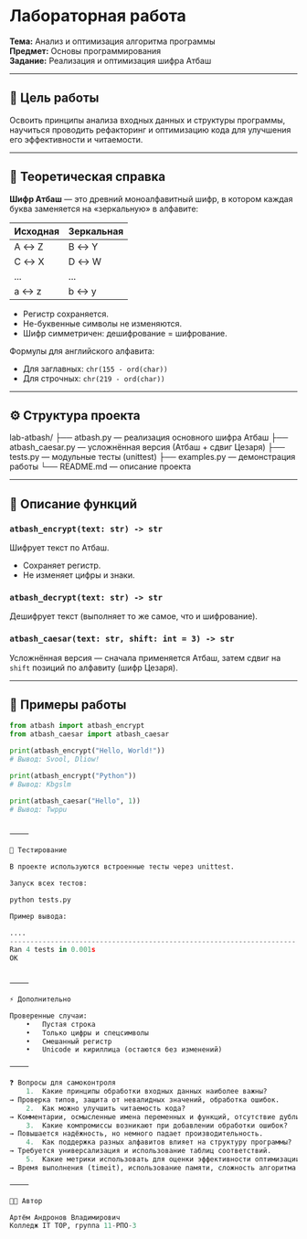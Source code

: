 # Лабораторная работа 
**Тема:** Анализ и оптимизация алгоритма программы  
**Предмет:** Основы программирования  
**Задание:** Реализация и оптимизация шифра Атбаш  

---

## 🎯 Цель работы
Освоить принципы анализа входных данных и структуры программы, научиться проводить рефакторинг и оптимизацию кода для улучшения его эффективности и читаемости.

---

## 📘 Теоретическая справка

**Шифр Атбаш** — это древний моноалфавитный шифр, в котором каждая буква заменяется на «зеркальную» в алфавите:

| Исходная | Зеркальная |
|-----------|-------------|
| A ↔ Z | B ↔ Y |
| C ↔ X | D ↔ W |
| ... | ... |
| a ↔ z | b ↔ y |

- Регистр сохраняется.  
- Не-буквенные символы не изменяются.  
- Шифр симметричен: дешифрование = шифрование.  

Формулы для английского алфавита:
- Для заглавных: `chr(155 - ord(char))`
- Для строчных: `chr(219 - ord(char))`

---

## ⚙️ Структура проекта

lab-atbash/
├── atbash.py          — реализация основного шифра Атбаш
├── atbash_caesar.py   — усложнённая версия (Атбаш + сдвиг Цезаря)
├── tests.py           — модульные тесты (unittest)
├── examples.py        — демонстрация работы
└── README.md          — описание проекта

---

## 🧩 Описание функций

### `atbash_encrypt(text: str) -> str`
Шифрует текст по Атбаш.  
- Сохраняет регистр.  
- Не изменяет цифры и знаки.  

### `atbash_decrypt(text: str) -> str`
Дешифрует текст (выполняет то же самое, что и шифрование).

### `atbash_caesar(text: str, shift: int = 3) -> str`
Усложнённая версия — сначала применяется Атбаш, затем сдвиг на `shift` позиций по алфавиту (шифр Цезаря).

---

## 🧠 Примеры работы

```python
from atbash import atbash_encrypt
from atbash_caesar import atbash_caesar

print(atbash_encrypt("Hello, World!"))
# Вывод: Svool, Dliow!

print(atbash_encrypt("Python"))
# Вывод: Kbgslm

print(atbash_caesar("Hello", 1))
# Вывод: Twppu


⸻

🧪 Тестирование

В проекте используются встроенные тесты через unittest.

Запуск всех тестов:

python tests.py

Пример вывода:

....
----------------------------------------------------------------------
Ran 4 tests in 0.001s
OK


⸻

⚡ Дополнительно

Проверенные случаи:
	•	Пустая строка
	•	Только цифры и спецсимволы
	•	Смешанный регистр
	•	Unicode и кириллица (остаются без изменений)

⸻

❓ Вопросы для самоконтроля
	1.	Какие принципы обработки входных данных наиболее важны?
→ Проверка типов, защита от невалидных значений, обработка ошибок.
	2.	Как можно улучшить читаемость кода?
→ Комментарии, осмысленные имена переменных и функций, отсутствие дублирования кода.
	3.	Какие компромиссы возникают при добавлении обработки ошибок?
→ Повышается надёжность, но немного падает производительность.
	4.	Как поддержка разных алфавитов влияет на структуру программы?
→ Требуется универсализация и использование таблиц соответствий.
	5.	Какие метрики использовать для оценки эффективности оптимизации?
→ Время выполнения (timeit), использование памяти, сложность алгоритма (O(n)).

⸻

👨‍💻 Автор

Артём Андронов Владимирович
Колледж IT TOP, группа 11-РПО-3

